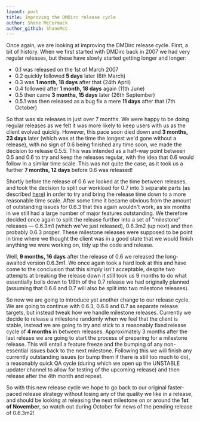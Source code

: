 ```yaml
---
layout: post
title: Improving the DMDirc release cycle
author: Shane McCormack
author_github: ShaneMcC
---
```

Once again, we are looking at improving the DMDirc release cycle. First, a bit of history. When we first started with DMDirc back in 2007 we had very regular releases, but these have slowly started getting longer and longer:

<ul>
	<li>0.1 was released on the 1st of March 2007</li>
	<li>0.2 quickly followed <strong>5 days</strong> later (6th March)</li>
	<li>0.3 was <strong>1 month, 18 days</strong> after that (24th April)</li>
	<li>0.4 followed after <strong>1 month, 18 days</strong> again (11th June)</li>
	<li>0.5 then came <strong>3 months, 15 days</strong> later (26th September)</li>
	<li>0.5.1 was then released as a bug fix a mere <strong>11 days</strong> after that (7th October)</li>
</ul>

So that was six releases in just over 7 months. We were happy to be doing regular releases as we felt it was more likely to keep users with us as the client evolved quickly. However, this pace soon died down and <strong>3 months, 23 days</strong> later (which was at the time the longest we'd gone without a release), with no sign of 0.6 being finished any time soon, we made the decision to release 0.5.5. This was intended as a half-way point between 0.5 and 0.6 to try and keep the releases regular, with the idea that 0.6 would follow in a similar time scale. This was not quite the case, as it took us a further <strong>7 months, 12 days</strong> before 0.6 was released!

Shortly before the release of 0.6 we looked at the time between releases, and took the decision to split our workload for 0.7 into 3 separate parts (as described <a href="{% post_url 2008-07-30-looking-ahead-to-dmdirc-07 %}">here</a>) in order to try and bring the release time down to a more reasonable time scale. After some time it became obvious from the amount of outstanding issues for 0.6.3 that this again wouldn't work, as six months in we still had a large number of major features outstanding. We therefore decided once again to split the release further into a set of "milestone" releases — 0.6.3m1 (which we've just released), 0.6.3m2 (up next) and then probably 0.6.3 proper. These milestone releases were supposed to be point in time where we thought the client was in a good state that we would finish anything we were working on, tidy up the code and release.

Well, <strong>9 months, 16 days</strong> after the release of 0.6 we released the long-awaited version 0.6.3m1. We once again took a hard look at this and have come to the conclusion that this simply isn't acceptable, despite two attempts at breaking the release down it still took us 9 months to do what essentially boils down to 1/9th of the 0.7 release we had originally planned (assuming that 0.6.6 and 0.7 will also be split into two milestone releases).

So now we are going to introduce yet another change to our release cycle. We are going to continue with 0.6.3, 0.6.6 and 0.7 as separate release targets, but instead tweak how we handle milestone releases. Currently we decide to release a milestone randomly when we feel that the client is stable, instead we are going to try and stick to a reasonably fixed release cycle of <strong>4 months</strong> in between releases. Approximately 3 months after the last release we are going to start the process of preparing for a milestone release. This will entail a feature freeze and the bumping of any non-essential issues back to the next milestone. Following this we will finish any currently outstanding issues (or bump them if there is still too much to do), a reasonably quick QA cycle (during which we open up the UNSTABLE updater channel to allow for testing of the upcoming release) and then release after the 4th month and repeat.

So with this new release cycle we hope to go back to our original faster-paced release strategy without losing any of the quality we like in a release, and should be looking at releasing the next milestone on or around the <strong>1st of November</strong>, so watch out during October for news of the pending release of 0.6.3m2!